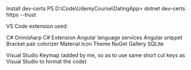 Install dev-certs
PS D:\Code\UdemyCourse\DatingApp> dotnet dev-certs https --trust

VS Code extension used:

C# Omnisharp
C# Extension
Angular language services
Angular snippet
Bracket pair colorizer
Material Icon Theme
NuGet Gallery
SQLite

Visual Studio Keymap (added by me, so as to use same short cut keys as Visual Studio to format the code)